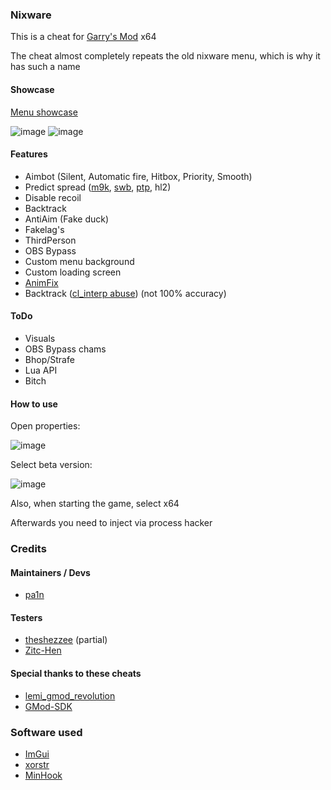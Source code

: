 ### Nixware
This is a cheat for [Garry's Mod](https://store.steampowered.com/app/4000/Garrys_Mod/) x64

The cheat almost completely repeats the old nixware menu, which is why it has such a name

#### Showcase
[Menu showcase](https://pa1n-dev.github.io/nixware/showcase/)

![image](https://github.com/pa1n-dev/nixware_x64/assets/74207477/c21beff3-5d31-45c7-a8ca-fafbeb5318a3)
![image](https://github.com/pa1n-dev/nixware_x64/assets/74207477/5873042b-de4d-4312-9434-7c46c36efbdf)

#### Features
- Aimbot (Silent, Automatic fire, Hitbox, Priority, Smooth)
- Predict spread ([m9k](https://steamcommunity.com/sharedfiles/filedetails/?id=128089118), [swb](https://steamcommunity.com/sharedfiles/filedetails/?id=2279720120), [ptp](https://steamcommunity.com/sharedfiles/filedetails/?id=187933083), hl2)
- Disable recoil
- Backtrack
- AntiAim (Fake duck)
- Fakelag's
- ThirdPerson
- OBS Bypass
- Custom menu background
- Custom loading screen
- [AnimFix](https://www.unknowncheats.me/forum/garry-s-mod/502883-animfix-fake-chams.html)
- Backtrack ([cl_interp abuse](https://www.unknowncheats.me/forum/garry-s-mod/414371-cl_interp-abuse-1-backtrack-fakeping.html)) (not 100% accuracy)

#### ToDo
- Visuals
- OBS Bypass chams
- Bhop/Strafe
- Lua API
- Bitch

#### How to use
Open properties: 

![image](https://github.com/pa1n-dev/nixware_x64/assets/74207477/fc20776e-2fd9-4b0c-a078-193f379b92dd)

Select beta version:

![image](https://github.com/pa1n-dev/nixware_x64/assets/74207477/e26b3f7f-0723-40be-8e45-cdf56df507b6)

Also, when starting the game, select x64

Afterwards you need to inject via process hacker

### Credits
#### Maintainers / Devs
- [pa1n](https://github.com/pa1n-dev)

#### Testers
- [theshezzee](https://github.com/THEshezzee) (partial)
- [Zitc-Hen](https://github.com/Zitc-Hen)

#### Special thanks to these cheats
- [lemi_gmod_revolution](https://github.com/LemiProject/lemi_gmod_revolution/)
- [GMod-SDK](https://github.com/Gaztoof/GMod-SDK/)

### Software used
- [ImGui](https://github.com/ocornut/imgui)
- [xorstr](https://github.com/JustasMasiulis/xorstr)
- [MinHook](https://github.com/TsudaKageyu/minhook)
